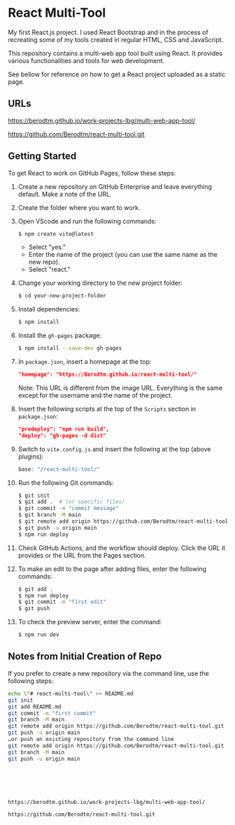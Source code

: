 # React Multi-Tool

My first React.js project. I used React Bootstrap and in the process of recreating some of my tools created in regular HTML, CSS and JavaScript. 

This repository contains a multi-web app tool built using React. It provides various functionalities and tools for web development.

See bellow for reference on how to get a React project uploaded as a static page. 

## URLs

https://berodtm.github.io/work-projects-lbg/multi-web-app-tool/

https://github.com/Berodtm/react-multi-tool.git

## Getting Started

To get React to work on GitHub Pages, follow these steps:

1. Create a new repository on GitHub Enterprise and leave everything default. Make a note of the URL.
2. Create the folder where you want to work.
3. Open VScode and run the following commands:
    ```bash
    $ npm create vite@latest
    ```
    - Select "yes."
    - Enter the name of the project (you can use the same name as the new repo).
    - Select "react."
4. Change your working directory to the new project folder:
    ```bash
    $ cd your-new-project-folder
    ```
5. Install dependencies:
    ```bash
    $ npm install
    ```
6. Install the `gh-pages` package:
    ```bash
    $ npm install --save-dev gh-pages
    ```
7. In `package.json`, insert a homepage at the top:
    ```json
    "homepage": "https://Berodtm.github.io/react-multi-tool/"
    ```
    Note: This URL is different from the image URL. Everything is the same except for the username and the name of the project.
8. Insert the following scripts at the top of the `Scripts` section in `package.json`:
    ```json
    "predeploy": "npm run build",
    "deploy": "gh-pages -d dist"
    ```
9. Switch to `vite.config.js` and insert the following at the top (above plugins):
    ```javascript
    base: "/react-multi-tool/"
    ```
10. Run the following Git commands:
    ```bash
    $ git init
    $ git add .  # (or specific files)
    $ git commit -m "commit message"
    $ git branch -M main
    $ git remote add origin https://github.com/Berodtm/react-multi-tool.git  # Use your repo link from the start, not the homepage.io link
    $ git push -u origin main
    $ npm run deploy
    ```
11. Check GitHub Actions, and the workflow should deploy. Click the URL it provides or the URL from the Pages section.

12. To make an edit to the page after adding files, enter the following commands:
    ```bash
    $ git add .
    $ npm run deploy
    $ git commit -m "first edit"
    $ git push
    ```

13. To check the preview server, enter the command:
    ```bash
    $ npm run dev
    ```

## Notes from Initial Creation of Repo

If you prefer to create a new repository via the command line, use the following steps:
```bash
echo \"# react-multi-tool\" >> README.md
git init
git add README.md
git commit -m "first commit"
git branch -M main
git remote add origin https://github.com/Berodtm/react-multi-tool.git
git push -u origin main
…or push an existing repository from the command line
git remote add origin https://github.com/Berodtm/react-multi-tool.git
git branch -M main
git push -u origin main






https://berodtm.github.io/work-projects-lbg/multi-web-app-tool/

https://github.com/Berodtm/react-multi-tool.git

